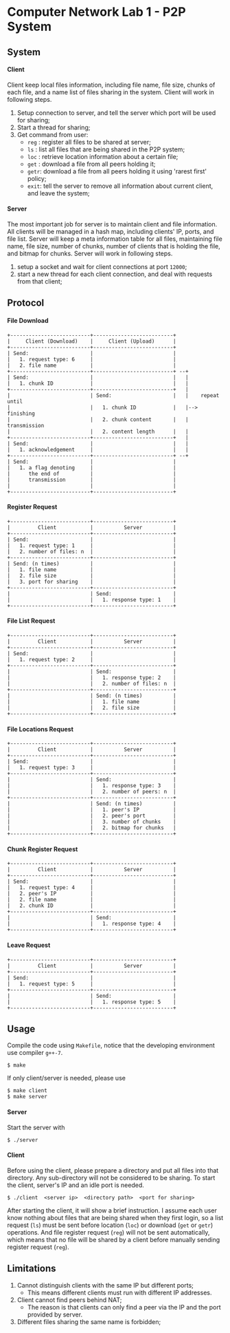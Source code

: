 # Computer Network Lab 1 - P2P System

## System

#### Client

Client keep local files information, including file name, file size, chunks of each file, and a name list of files sharing in the system. Client will work in following steps.

1. Setup connection to server, and tell the server which port will be used for sharing;
2. Start a thread for sharing;
3. Get command from user:
    - `reg` : register all files to be shared at server;
    - `ls`  : list all files that are being shared in the P2P system;
    - `loc` : retrieve location information about a certain file;
    - `get` : download a file from all peers holding it;
    - `getr`: download a file from all peers holding it using 'rarest first' policy;
    - `exit`: tell the server to remove all information about current client, and leave the system;

#### Server

The most important job for server is to maintain client and file information. All clients will be managed in a hash map, including clients' IP, ports, and file list. Server will keep a meta information table for all files, maintaining file name, file size, number of chunks, number of clients that is holding the file, and bitmap for chunks. Server will work in following steps.

1. setup a socket and wait for client connections at port `12000`;
2. start a new thread for each client connection, and deal with requests from that client;

<div STYLE="page-break-after: always;"></div>

## Protocol

#### File Download

```
+--------------------------+--------------------------+
|     Client (Download)    |     Client (Upload)      |
+--------------------------+--------------------------+
| Send:                    |                          |
|   1. request type: 6     |                          |
|   2. file name           |                          |
+--------------------------+--------------------------+ --+
| Send:                    |                          |   |
|   1. chunk ID            |                          |   |
+--------------------------+--------------------------+   |
|                          | Send:                    |   |    repeat until
|                          |   1. chunk ID            |   |--> finishing
|                          |   2. chunk content       |   |    transmission
|                          |   2. content length      |   |
+--------------------------+--------------------------+   |
| Send:                    |                          |   |
|   1. acknowledgement     |                          |   |
+--------------------------+--------------------------+ --+
| Send:                    |                          |
|   1. a flag denoting     |                          |
|      the end of          |                          |
|      transmission        |                          |
|                          |                          |
+--------------------------+--------------------------+
```

#### Register Request

```
+--------------------------+--------------------------+
|         Client           |          Server          |
+--------------------------+--------------------------+
| Send:                    |                          |
|   1. request type: 1     |                          |
|   2. number of files: n  |                          |
+--------------------------+--------------------------+
| Send: (n times)          |                          |
|   1. file name           |                          |
|   2. file size           |                          |
|   3. port for sharing    |                          |
+--------------------------+--------------------------+
|                          | Send:                    |
|                          |   1. response type: 1    |
+--------------------------+--------------------------+
```

<div STYLE="page-break-after: always;"></div>

#### File List Request

```
+--------------------------+--------------------------+
|         Client           |          Server          |
+--------------------------+--------------------------+
| Send:                    |                          |
|   1. request type: 2     |                          |
+--------------------------+--------------------------+
|                          | Send:                    |
|                          |   1. response type: 2    |
|                          |   2. number of files: n  |
+--------------------------+--------------------------+
|                          | Send: (n times)          |
|                          |   1. file name           |
|                          |   2. file size           |
+--------------------------+--------------------------+
```

#### File Locations Request

```
+--------------------------+--------------------------+
|         Client           |          Server          |
+--------------------------+--------------------------+
| Send:                    |                          |
|   1. request type: 3     |                          |
+--------------------------+--------------------------+
|                          | Send:                    |
|                          |   1. response type: 3    |
|                          |   2. number of peers: n  |
+--------------------------+--------------------------+
|                          | Send: (n times)          |
|                          |   1. peer's IP           |
|                          |   2. peer's port         |
|                          |   3. number of chunks    |
|                          |   2. bitmap for chunks   |
+--------------------------+--------------------------+
```

#### Chunk Register Request

```
+--------------------------+--------------------------+
|         Client           |          Server          |
+--------------------------+--------------------------+
| Send:                    |                          |
|   1. request type: 4     |                          |
|   2. peer's IP           |                          |
|   2. file name           |                          |
|   2. chunk ID            |                          |
+--------------------------+--------------------------+
|                          | Send:                    |
|                          |   1. response type: 4    |
+--------------------------+--------------------------+
```

#### Leave Request

```
+--------------------------+--------------------------+
|         Client           |          Server          |
+--------------------------+--------------------------+
| Send:                    |                          |
|   1. request type: 5     |                          |
+--------------------------+--------------------------+
|                          | Send:                    |
|                          |   1. response type: 5    |
+--------------------------+--------------------------+
```

## Usage

Compile the code using `Makefile`, notice that the developing environment use compiler `g++-7`.

```
$ make
```

If only client/server is needed, please use

```
$ make client
$ make server
```

#### Server

Start the server with

```
$ ./server
```

#### Client

Before using the client, please prepare a directory and put all files into that directory. Any sub-directory will not be considered to be sharing. To start the client, server's IP and an idle port is needed.

```
$ ./client  <server ip>  <directory path>  <port for sharing>
```

After starting the client, it will show a brief instruction. I assume each user know nothing about files that are being shared when they first login, so a list request (`ls`) must be sent before location (`loc`) or download (`get` or `getr`) operations. And file register request (`reg`) will not be sent automatically, which means that no file will be shared by a client before manually sending register request (`reg`).

<div STYLE="page-break-after: always;"></div>

## Limitations

1. Cannot distinguish clients with the same IP but different ports;
    - This means different clients must run with different IP addresses.
2. Client cannot find peers behind NAT;
    - The reason is that clients can only find a peer via the IP and the port provided by server.
3. Different files sharing the same name is forbidden;